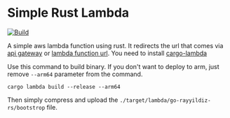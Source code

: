 # Simple Rust Lambda

[![Build](https://github.com/rayyildiz/go-rayyildiz-rs/actions/workflows/build.yml/badge.svg)](https://github.com/rayyildiz/go-rayyildiz-rs/actions/workflows/build.yml)


A simple aws lambda function using rust. It redirects the url that comes via [api gateway](https://docs.aws.amazon.com/apigateway/index.html) or [lambda function url](https://docs.aws.amazon.com/lambda/latest/dg/lambda-urls.html). 
You need to install [cargo-lambda](https://github.com/awslabs/aws-lambda-rust-runtime#getting-started)

Use this command to build binary. If you don't want to deploy to arm, just remove `--arm64` parameter from the command.
```shell
cargo lambda build --release --arm64
```

Then simply compress and upload the `./target/lambda/go-rayyildiz-rs/bootstrop` file.
